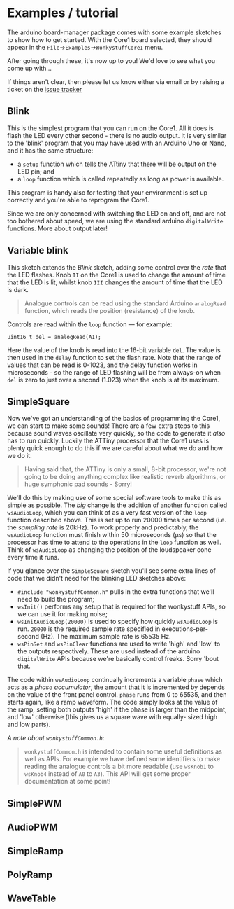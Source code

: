 # Examples / tutorial

The arduino board-manager package comes with some example
sketches to show how to get started. With the Core1 board
selected, they should appear in the
`File`->`Examples`->`WonkystuffCore1` menu.

After going through these, it's now up to you! We'd
love to see what you come up with…

If things aren't clear, then please let us know either via email
or by raising a ticket on the
[issue tracker](https://github.com/wonkystuff/wonkystuff.github.io/issues)

## Blink

This is the simplest program that you can run on the Core1. All it
does is flash the LED every other second - there is no audio output.
It is very similar to the 'blink' program that you may have used
with an Arduino Uno or Nano, and it has the same structure:

- a `setup` function which tells the ATtiny that there will be
  output on the LED pin; and
- a `loop` function which is called repeatedly as long as power
  is available.

This program is handy also for testing that your environment is
set up correctly and you're able to reprogram the Core1.

Since we are only concerned with switching the LED on and off,
and are not too bothered about speed, we are using the standard
arduino `digitalWrite` functions. More about output later!

## Variable blink

This sketch extends the _Blink_ sketch, adding some control over
the *rate* that the LED flashes. Knob `II` on the Core1 is used to
change the amount of time that the LED is lit, whilst knob `III`
changes the amount of time that the LED is dark.

> Analogue controls can be read using the standard Arduino
> `analogRead` function, which reads the position (resistance) of
> the knob.

Controls are read within the `loop` function — for example:

`uint16_t del = analogRead(A1);`

Here the value of the knob is read into the 16-bit variable `del`.
The value is then used in the `delay` function to set the flash
rate. Note that the range of values that can be read is 0-1023,
and the delay function works in microseconds - so the range of
LED flashing will be from always-on when `del` is zero to just
over a second (1.023) when the knob is at its maximum.

## SimpleSquare

Now we've got an understanding of the basics of programming
the Core1, we can start to make some sounds! There are a few
extra steps to this because sound waves oscillate very quickly,
so the code to generate it *also* has to run quickly. Luckily
the ATTiny processor that the Core1 uses is plenty quick enough
to do this if we are careful about what we do and how we do it.

> Having said that, the ATTiny is only a small, 8-bit processor,
> we're not going to be doing anything complex like realistic
> reverb algorithms, or huge symphonic pad sounds - Sorry!

We'll do this by making use of some special software tools to
make this as simple as possible. The *big* change is the addition
of another function called `wsAudioLoop`, which you can think of
as a very fast version of the `loop` function described above.
This is set up to run 20000 times per second (i.e. the
_sampling rate_ is 20kHz). To work properly and predictably,
the `wsAudioLoop` function must finish within 50 microseconds
(µs) so that the processor has time to attend to the operations
in the `loop` function as well. Think of `wsAudioLoop` as
changing the position of the loudspeaker cone every time it
runs.

If you glance over the `SimpleSquare` sketch you'll see some
extra lines of code that we didn't need for the blinking LED
sketches above:

- `#include "wonkystuffCommon.h"` pulls in the
  extra functions that we'll need to build the program;
- `wsInit()` performs any setup that is required for the
  wonkystuff APIs, so we can use it for making noise;
- `wsInitAudioLoop(20000)` is used to specify how quickly
  `wsAudioLoop` is run. `20000` is the required sample rate
  specified in executions-per-second (Hz). The maximum
  sample rate is 65535 Hz.
- `wsPinSet` and `wsPinClear` functions are used to write
  'high' and 'low' to the outputs respectively. These are
  used instead of the arduino `digitalWrite` APIs because
  we're basically control freaks. Sorry 'bout that.

The code within `wsAudioLoop` continually increments a
variable `phase` which acts as a _phase accumulator_, the
amount that it is incremented by depends on the value of
the front panel control. `phase` runs from 0 to 65535, and
then starts again, like a ramp waveform. The code simply
looks at the value of the ramp, setting both outputs
'high' if the phase is larger than the midpoint, and
'low' otherwise (this gives us a square wave with equally-
sized high and low parts).

_A note about `wonkystuffCommon.h`_:
> `wonkystuffCommon.h` is intended to contain some useful
> definitions as well as APIs. For example we have defined
> some identifiers to make reading the analogue controls a
> bit more readable (use `wsKnob1` to `wsKnob4` instead of
> `A0` to `A3`). This API will get some proper documentation
> at some point!

## SimplePWM

## AudioPWM

## SimpleRamp

## PolyRamp

## WaveTable
